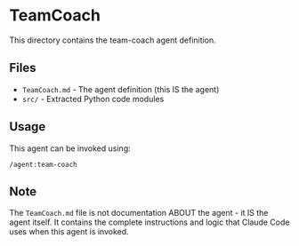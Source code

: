 # TeamCoach

This directory contains the team-coach agent definition.

## Files

- `TeamCoach.md` - The agent definition (this IS the agent)
- `src/` - Extracted Python code modules

## Usage

This agent can be invoked using:
```
/agent:team-coach
```

## Note

The `TeamCoach.md` file is not documentation ABOUT the agent - it IS the agent itself.
It contains the complete instructions and logic that Claude Code uses when this agent is invoked.
